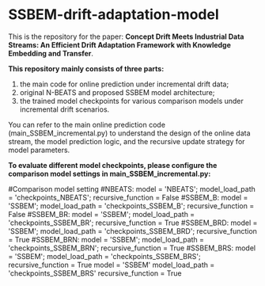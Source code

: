 # SSBEM-drift-adaptation-model
This is the repository for the paper: **Concept Drift Meets Industrial Data Streams: An Efficient Drift Adaptation Framework with Knowledge Embedding and Transfer**.

**This repository mainly consists of three parts:**

1) the main code for online prediction under incremental drift data;
2) original N-BEATS and proposed SSBEM model architecture;
3) the trained model checkpoints for various comparison models under incremental drift scenarios.

You can refer to the main online prediction code (main_SSBEM_incremental.py) to understand the design of the online data stream, the model prediction logic, and the recursive update strategy for model parameters.

**To evaluate different model checkpoints, please configure the comparison model settings in main_SSBEM_incremental.py:**

#Comparison model setting
#NBEATS: model = 'NBEATS'; model_load_path = 'checkpoints_NBEATS'; recursive_function = False
#SSBEM_B: model = 'SSBEM'; model_load_path = 'checkpoints_SSBEM_B'; recursive_function = False
#SSBEM_BR: model = 'SSBEM'; model_load_path = 'checkpoints_SSBEM_BR'; recursive_function = True
#SSBEM_BRD: model = 'SSBEM'; model_load_path = 'checkpoints_SSBEM_BRD'; recursive_function = True
#SSBEM_BRN: model = 'SSBEM'; model_load_path = 'checkpoints_SSBEM_BRN'; recursive_function = True
#SSBEM_BRS: model = 'SSBEM'; model_load_path = 'checkpoints_SSBEM_BRS'; recursive_function = True
model = 'SSBEM'
model_load_path = 'checkpoints_SSBEM_BRS'
recursive_function = True
